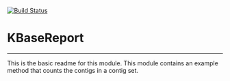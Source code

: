 [![Build Status](https://travis-ci.org/chenry/KBaseReport.svg?branch=master)](https://travis-ci.org/chenry/KBaseReport)

# KBaseReport
---

This is the basic readme for this module. This module contains an example method that counts the contigs in a contig set.
